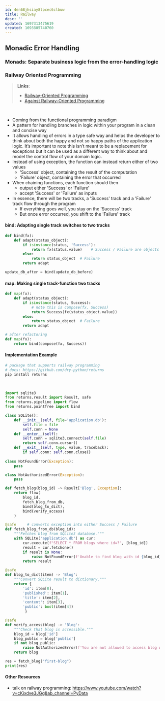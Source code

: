 ```yaml
---
id: 4en68jhsiay8lpcec6clbuw
title: Railway
desc: ''
updated: 1697313475619
created: 1693805740760
---
```

## Monadic Error Handling

### Monads: Separate business logic from the error-handling logic

### Railway Oriented Programming


>**Links**:
>- [Railway-Oriented Programming](https://fsharpforfunandprofit.com/rop/)
>- [Against Railway-Oriented Programming](https://fsharpforfunandprofit.com/posts/against-railway-oriented-programming/)
  
<br>

- Coming from the functional programming paradigm
- A pattern for handling branches in logic within your program in a clean and concise way
- It allows handling of errors in a type safe way and helps the developer to think about both the happy and not so happy paths of the application logic. It’s important to note this isn’t meant to be a replacement for exceptions but it can be used as a different way to think about and model the control flow of your domain logic.
- Instead of using exception, the function can instead return either of two values
  - 'Success' object, containing the result of the computation
  - 'Failure' object, containing the error that occurred
- When chaining functions, each function should then
  - output either 'Success' or 'Failure'
  - accept 'Success' or 'Failure' as inputs
- In essence, there will be two tracks, a 'Success' track and a 'Failure' track flow through the program
  - If everything goes well, you stay on the 'Success' track
  - But once error occurred, you shift to the 'Failure' track

#### bind: Adapting single track switches to two tracks

```py
def bind(fx):
    def adapt(status_object):
        if isinstance(status, 'Success'):
            return fx(status.value)    # Success / Failure are objects
        else: 
            return status_object  # Failure
        return adapt

update_db_after = bind(update_db_before)
```

#### map: Making single track-function two tracks

```py
def map(fx):
    def adapt(status_object):
        if isinstance(status, Success):
            # note this is compose(fx, Success)
            return Success(fx(status_object.value))    
        else: 
            return status_object  # Failure
        return adapt

# after refactoring
def map(fx):
    return bind(compose(fx, Success))       
```

#### Implementation Example

```py
# package that supports railway programming
# docs: https://github.com/dry-python/returns
pip install returns
```

<br>

```py
import sqlite3
from returns.result import Result, safe
from returns.pipeline import flow
from returns.pointfree import bind

class SQLite():
    def __init__(self, file='application.db'):
        self.file = file
        self.conn = None
    def __enter__(self):
        self.conn = sqlite3.connect(self.file)
        return self.conn.cursor()
    def __exit__(self, type, value, traceback):
        if self.conn: self.conn.close()
    
class NotFoundError(Exception):
    pass

class NotAuthorizedError(Exception):
    pass

def fetch_blog(blog_id) -> Result['Blog', Exception]:
    return flow(
        blog_id,
        fetch_blog_from_db,
        bind(blog_to_dict),
        bind(verify_access)
    )

@safe     # converts exception into either Success / Failure
def fetch_blog_from_db(blog_id):
    """Fetches blog from SQLite3 database."""
    with SQLite('application.db') as cur:
        cur.execute(f"SELECT * FROM blogs where id=?", [blog_id])
        result = cur.fetchone()
        if result is None:
            raise NotFoundError(f'Unable to find blog with id {blog_id}.')
        return result

@safe
def blog_to_dict(item) -> 'Blog':
    """Convert SQLite result to dictionary."""
    return { 
        'id': item[0],
        'published': item[1],
        'title': item[2],
        'content': item[3],
        'public': bool(item[4])
         }

@safe
def verify_access(blog) -> 'Blog':
    """Check that blog is accessible."""
    blog_id = blog['id']
    blog_public = blog['public']
    if not blog_public:
        raise NotAuthorizedError(f'You are not allowed to access blog with id {blog_id}.')
    return blog

res = fetch_blog("first-blog")
print(res)
```

#### Other Resources

- talk on railway programming: <https://www.youtube.com/watch?v=cKixdve3JGg&ab_channel=PyData>
